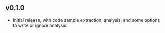 ## v0.1.0
 * Initial release, with code sample extraction, analysis, and some options to write or ignore analysis.
